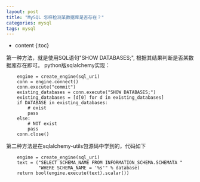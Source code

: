 ```yaml
---
layout: post
title: "MySQL 怎样检测某数据库是否存在？"
categories: mysql
tags: mysql
---
```


* content
{:toc}

第一种方法，就是使用SQL语句"SHOW DATABASES;", 根据其结果判断是否某数据库存在即可。
python版sqlalchemy实现：

```
	engine = create_engine(sql_uri)
	conn = engine.connect()
	conn.execute("commit")
	existing_databases = conn.execute("SHOW DATABASES;")
	existing_databases = [d[0] for d in existing_databases]
	if DATABASE in existing_databases:
		# exist
		pass
	else:
		# NOT exist
		pass
	conn.close()
```

第二种方法是在sqlalchemy-utils包源码中学到的，代码如下

```
	engine = create_engine(sql_uri)
	text = ("SELECT SCHEMA_NAME FROM INFORMATION_SCHEMA.SCHEMATA "
			"WHERE SCHEMA_NAME = '%s'" % database)
	return bool(engine.execute(text).scalar())
```